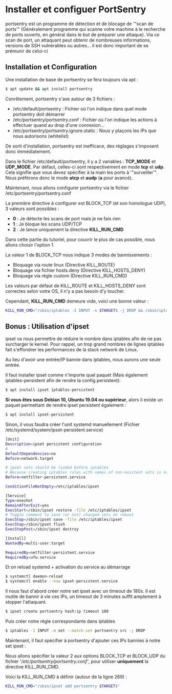 # Installer et configuer PortSentry

portsentry est un programme de détection et de blocage de '"scan de
ports'" (Généralement programme qui scanne votre machine à le recherche
de ports ouverts, en général dans le but de préparer une attaque). Via
ce scan de port, un attaquant peut obtenir de nombreuses informations,
versions de SSH vulnérables ou autres... il est donc important de se
prémunir de celui-ci

## Installation et Configuration

Une installation de base de portsentry se fera toujours via apt :

```bash
$ apt update && apt install portsentry
```

Conrêtement, portsentry s'axe autour de 3 fichiers :

-   /etc/default/portsentry : Fichier où l'on indique dans quel mode
    portsentry doit démarrer
-   /etc/portsentry/portsentry.conf : Fichier où l'on indique les
    actions à effectuer quand au drop d'une connexion...
-   /etc/portsentry/portsentry.ignore.static : Nous y plaçons les IPs
    que nous autorisons (whitelist)

De sorti d'installation, portsentry est inefficace, des réglages
s'imposent donc immédiatement.

Dans le fichier /etc/default/portsentry, il y a 2 variables :
**TCP_MODE** et **UDP_MODE**. Par défaut, celles-ci sont respectivement
en mode **tcp** et **udp**. Cela signifie que vous devez spécifier à la
main les ports à '"surveiller'". Nous préférons donc le mode **atcp** et
**audp** (**a** pour avancé).

Maintenant, nous allons configurer portsentry via le fichier
/etc/portsentry/portsentry.conf

La première directive à configurer est BLOCK_TCP (et son homologue UDP),
3 valeurs sont possibles :

-   **0** : Je détecte les scans de port mais je ne fais rien
-   **1** : Je bloque les scans UDP/TCP
-   **2** : Je lance uniquement la directive **KILL_RUN_CMD**

Dans cette partie du tutoriel, pour couvrir le plus de cas possible,
nous allons choisir l'option 1.

La valeur 1 de BLOCK_TCP nous indique 3 modes de bannissements :

-   Bloquage via route linux (Directive KILL_ROUTE)
-   Bloquage via fichier hosts.deny (Directive KILL_HOSTS_DENY)
-   Bloquage via règle custom (Directive KILL_RUN_CMD)

Les valeurs par défaut de KILL_ROUTE et KILL_HOSTS_DENY sont correctes
selon votre OS, il n'y a pas besoin d'y toucher.

Cependant, **KILL_RUN_CMD** demeure vide, voici une bonne valeur :

```bash
KILL_RUN_CMD="/sbin/iptables -I INPUT -s $TARGET$ -j DROP && /sbin/iptables -I INPUT -s $TARGET$ -m limit --limit 3/minute --limit-burst 5 -j LOG --log-level debug --log-prefix Portsentry: dropping: "
```

## Bonus : Utilisation d'ipset

ipset va nous permettre de réduire le nombre dans iptables afin de ne
pas surcharger le kernel. Pour rappel, un trop grand nombres de lignes
iptables fait s'effondrer les performances de la stack network de
Linux.

Au lieu d'avoir une entrée/IP bannie dans iptables, nous aurons une
seule entrée.

Il faut installer ipset comme n'importe quel paquet (Mais également
iptables-persistent afin de rendre la config persistent):

```bash
$ apt install ipset iptables-persistent
```

**Si vous êtes sous Debian 10, Ubuntu 19.04 ou supérieur**, alors il
existe un paquet permettant de rendre ipset persistent également :

```bash
$ apt install ipset-persistent
```

Sinon, il vous faudra créer l'unit systemd manuellement (Fichier
/etc/systemd/system/ipset-persistent.service)

```bash
[Unit]
Description=ipset persistent configuration
#
DefaultDependencies=no
Before=network.target

# ipset sets should be loaded before iptables
# Because creating iptables rules with names of non-existent sets is not possible
Before=netfilter-persistent.service

ConditionFileNotEmpty=/etc/iptables/ipset

[Service]
Type=oneshot
RemainAfterExit=yes
ExecStart=/sbin/ipset restore -file /etc/iptables/ipset
# Toggle comment to save (or not) changed sets on reboot
ExecStop=/sbin/ipset save -file /etc/iptables/ipset
ExecStop=/sbin/ipset flush
ExecStopPost=/sbin/ipset destroy

[Install]
WantedBy=multi-user.target

RequiredBy=netfilter-persistent.service
RequiredBy=ufw.service
```

Et on reload systemd + activation du service au démarrage

```bash
$ systemctl daemon-reload
$ systemctl enable --now ipset-persistent.service
```

Il nous faut d'abord créer notre set ipset avec un timeout de 180s. Il
est inutile de bannir à vie ces IPs, un timeout de 3 minutes suffit
amplement à stopper l'attaquant.

```bash
$ ipset create portsentry hash:ip timeout 180
```

Puis créer notre règle correspondante dans iptables

```bash
$ iptables -I INPUT -m set --match-set portsentry src -j DROP
```

Maintenant, il faut spécifier à portsentry d'ajouter ces IPs bannies à
notre set ipset :

Nous allons spécifier la valeur 2 aux options BLOCK_TCP et BLOCK_UDP du
fichier '_/etc/portsentry/portsentry.conf'_, pour utiliser
**uniquement** la directive KILL_RUN_CMD.

Voici la KILL_RUN_CMD à définir (autour de la ligne 269) :

```bash
KILL_RUN_CMD="/sbin/ipset add portsentry $TARGET$"
```
